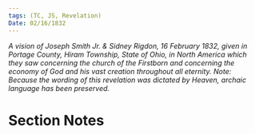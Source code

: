 ```yaml
---
tags: (TC, JS, Revelation)
Date: 02/16/1832
---
```


_A vision of Joseph Smith Jr. & Sidney Rigdon, 16 February 1832, given in Portage County, Hiram Township, State of Ohio, in North America which they saw concerning the church of the Firstborn and concerning the economy of God and his vast creation throughout all eternity. Note: Because the wording of this revelation was dictated by Heaven, archaic language has been preserved._
# Section Notes
